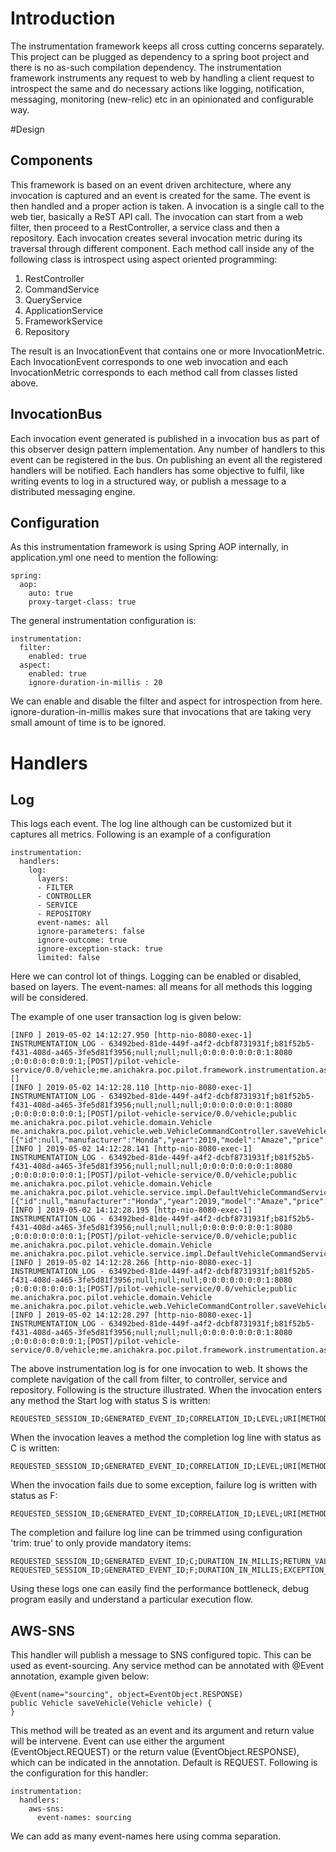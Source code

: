 # Introduction
The instrumentation framework keeps all cross cutting concerns separately. This project can be plugged as dependency to a spring boot project and there is no as-such compilation dependency. The instrumentation framework instruments any request to web by handling a client request to introspect the same and do necessary actions like logging, notification, messaging, monitoring (new-relic) etc in an opinionated and configurable way.

#Design
## Components
This framework is based on an event driven architecture, where any invocation is captured and an event is created for the same. The event is then handled and a proper action is taken. A invocation is a single call to the web tier, basically a ReST API call. The invocation can start from a web filter, then proceed to a RestController, a service class and then a repository. Each invocation creates several invocation metric during its traversal through different component. Each method call inside any of the following class is introspect using aspect oriented programming:
1) RestController
2) CommandService
3) QueryService
4) ApplicationService
5) FrameworkService
6) Repository

The result is an InvocationEvent that contains one or more InvocationMetric. Each InvocationEvent corresponds to one web invocation and each InvocationMetric corresponds to each method call from classes listed above.

## InvocationBus
Each invocation event generated is published in a invocation bus as part of this observer design pattern implementation. Any number of handlers to this event can be registered in the bus. On publishing an event all the registered handlers will be notified. Each handlers has some objective to fulfil, like writing events to log in a structured way, or publish a message to a distributed messaging engine.

## Configuration
As this instrumentation framework is using Spring AOP internally, in application.yml one need to mention the following:

```
spring:
  aop:
    auto: true
    proxy-target-class: true
```

The general instrumentation configuration is:

```
instrumentation: 
  filter:
    enabled: true 
  aspect:
    enabled: true
    ignore-duration-in-millis : 20
```
We can enable and disable the filter and aspect for introspection from here. ignore-duration-in-millis makes sure that invocations that are taking very small amount of time is to be ignored.

# Handlers
## Log
This logs each event. The log line although can be customized but it captures all metrics. Following is an example of a configuration

```
instrumentation:
  handlers:
    log:
      layers:
      - FILTER
      - CONTROLLER
      - SERVICE
      - REPOSITORY
      event-names: all
      ignore-parameters: false
      ignore-outcome: true
      ignore-exception-stack: true
      limited: false
```

Here we can control lot of things. Logging can be enabled or disabled, based on layers. The event-names: all means for all methods this logging will be considered.

The example of one user transaction log is given below:

```
[INFO ] 2019-05-02 14:12:27.950 [http-nio-8080-exec-1] INSTRUMENTATION_LOG - 63492bed-81de-449f-a4f2-dcbf8731931f;b81f52b5-f431-408d-a465-3fe5d81f3956;null;null;null;0:0:0:0:0:0:0:1:8080 ;0:0:0:0:0:0:0:1;[POST]/pilot-vehicle-service/0.0/vehicle;me.anichakra.poc.pilot.framework.instrumentation.aspect.InstrumentationFilter.doFilter();;S;[]
[INFO ] 2019-05-02 14:12:28.110 [http-nio-8080-exec-1] INSTRUMENTATION_LOG - 63492bed-81de-449f-a4f2-dcbf8731931f;b81f52b5-f431-408d-a465-3fe5d81f3956;null;null;null;0:0:0:0:0:0:0:1:8080 ;0:0:0:0:0:0:0:1;[POST]/pilot-vehicle-service/0.0/vehicle;public me.anichakra.poc.pilot.vehicle.domain.Vehicle me.anichakra.poc.pilot.vehicle.web.VehicleCommandController.saveVehicle(me.anichakra.poc.pilot.vehicle.domain.Vehicle);;S;[{"id":null,"manufacturer":"Honda","year":2019,"model":"Amaze","price":null}]
[INFO ] 2019-05-02 14:12:28.141 [http-nio-8080-exec-1] INSTRUMENTATION_LOG - 63492bed-81de-449f-a4f2-dcbf8731931f;b81f52b5-f431-408d-a465-3fe5d81f3956;null;null;null;0:0:0:0:0:0:0:1:8080 ;0:0:0:0:0:0:0:1;[POST]/pilot-vehicle-service/0.0/vehicle;public me.anichakra.poc.pilot.vehicle.domain.Vehicle me.anichakra.poc.pilot.vehicle.service.impl.DefaultVehicleCommandService.saveVehicle(me.anichakra.poc.pilot.vehicle.domain.Vehicle);;S;[{"id":null,"manufacturer":"Honda","year":2019,"model":"Amaze","price":null}]
[INFO ] 2019-05-02 14:12:28.195 [http-nio-8080-exec-1] INSTRUMENTATION_LOG - 63492bed-81de-449f-a4f2-dcbf8731931f;b81f52b5-f431-408d-a465-3fe5d81f3956;null;null;null;0:0:0:0:0:0:0:1:8080 ;0:0:0:0:0:0:0:1;[POST]/pilot-vehicle-service/0.0/vehicle;public me.anichakra.poc.pilot.vehicle.domain.Vehicle me.anichakra.poc.pilot.vehicle.service.impl.DefaultVehicleCommandService.saveVehicle(me.anichakra.poc.pilot.vehicle.domain.Vehicle);;C;56
[INFO ] 2019-05-02 14:12:28.266 [http-nio-8080-exec-1] INSTRUMENTATION_LOG - 63492bed-81de-449f-a4f2-dcbf8731931f;b81f52b5-f431-408d-a465-3fe5d81f3956;null;null;null;0:0:0:0:0:0:0:1:8080 ;0:0:0:0:0:0:0:1;[POST]/pilot-vehicle-service/0.0/vehicle;public me.anichakra.poc.pilot.vehicle.domain.Vehicle me.anichakra.poc.pilot.vehicle.web.VehicleCommandController.saveVehicle(me.anichakra.poc.pilot.vehicle.domain.Vehicle);;C;158
[INFO ] 2019-05-02 14:12:28.297 [http-nio-8080-exec-1] INSTRUMENTATION_LOG - 63492bed-81de-449f-a4f2-dcbf8731931f;b81f52b5-f431-408d-a465-3fe5d81f3956;null;null;null;0:0:0:0:0:0:0:1:8080 ;0:0:0:0:0:0:0:1;[POST]/pilot-vehicle-service/0.0/vehicle;me.anichakra.poc.pilot.framework.instrumentation.aspect.InstrumentationFilter.doFilter();;C;348
```
The above instrumentation log is for one invocation to web. It shows the complete navigation of the call from filter, to controller, service and repository. Following is the structure illustrated.
When the invocation enters any method the Start log with status S is written:

```
REQUESTED_SESSION_ID;GENERATED_EVENT_ID;CORRELATION_ID;LEVEL;URI[METHOD];LOCAL_ADDRESS;REMOTE_ADDRESS;USER_ID;URI_PARAMETER;METHOD_SIGNATURE;S;ARGUMENTS_VALUE
```
When the invocation leaves a method the completion log line with status as C is written:

```
REQUESTED_SESSION_ID;GENERATED_EVENT_ID;CORRELATION_ID;LEVEL;URI[METHOD];LOCAL_ADDRESS;REMOTE_ADDRESS;USER_ID;URI_PARAMETER;METHOD_SIGNATURE;C;DURATION_IN_MILLIS;RETURN_VALUE
```
When the invocation fails due to some exception, failure log is written with status as F:

``` 
REQUESTED_SESSION_ID;GENERATED_EVENT_ID;CORRELATION_ID;LEVEL;URI[METHOD];LOCAL_ADDRESS;REMOTE_ADDRESS;USER_ID;URI_PARAMETER;METHOD_SIGNATURE;F;DURATION_IN_MILLIS;EXCEPTION_STACK
```
The completion and failure log line can be trimmed using configuration 'trim: true' to only provide mandatory items:

```
REQUESTED_SESSION_ID;GENERATED_EVENT_ID;C;DURATION_IN_MILLIS;RETURN_VALUE
REQUESTED_SESSION_ID;GENERATED_EVENT_ID;F;DURATION_IN_MILLIS;EXCEPTION_STACK
```
Using these logs one can easily find the performance bottleneck, debug program easily and understand a particular execution flow.


## AWS-SNS
This handler will publish a message to SNS configured topic. This can be used as event-sourcing. Any service method can be annotated with @Event annotation, example given below:

```
@Event(name="sourcing", object=EventObject.RESPONSE)
public Vehicle saveVehicle(Vehicle vehicle) {
}
```

This method will be treated as an event and its argument and return value will be intervene. Event can use either the argument (EventObject.REQUEST) or the return value (EventObject.RESPONSE), which can be indicated in the annotation. Default is REQUEST. Following is the configuration  for this handler:

```
instrumentation:
  handlers:
    aws-sns:
      event-names: sourcing
```

We can add as many event-names here using comma separation. 
